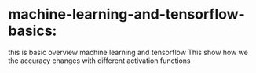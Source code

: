 # machine-learning-and-tensorflow-basics:
this is basic overview machine learning  and tensorflow
This show how we the accuracy changes with different activation functions 
